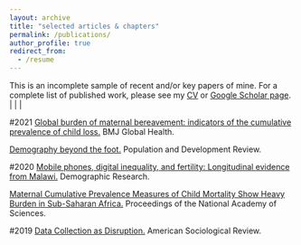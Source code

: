 ```yaml
---
layout: archive
title: "selected articles & chapters"
permalink: /publications/
author_profile: true
redirect_from:
  - /resume
---
```

This is an incomplete sample of recent and/or key papers of mine. For a complete list of published work, please see my [CV](/cv/) or [Google Scholar page](https://scholar.google.com/citations?user=iM-9fg4AAAAJ&hl=en).
| <!-- -->    | <!-- --> |

#2021
[Global burden of maternal bereavement: indicators of the cumulative prevalence of child loss.](https://gh.bmj.com/content/6/4/e004837.abstract) BMJ Global Health.

[Demography beyond the foot.](https://bit.ly/3vjfMtD) Population and Development Review.

#2020
[Mobile phones, digital inequality, and fertility: Longitudinal evidence from Malawi.](https://www.demographic-research.org/volumes/vol42/37/default.htm) Demographic Research.

[Maternal Cumulative Prevalence Measures of Child Mortality Show Heavy Burden in Sub-Saharan Africa.](https://doi.org/10.1073/pnas.1907343117) Proceedings of the National Academy of Sciences. 

#2019
[Data Collection as Disruption.](https://journals.sagepub.com/doi/abs/10.1177/0003122419859574?journalCode=asra) American Sociological Review.



